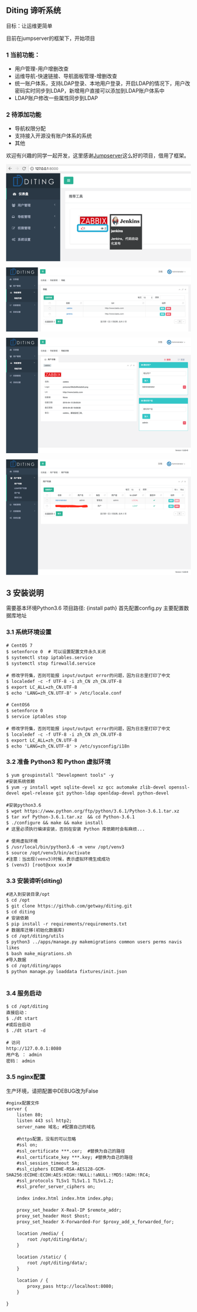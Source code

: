 ## Diting 谛听系统
目标：让运维更简单

目前在jumpserver的框架下，开始项目
### 1 当前功能：
* 用户管理-用户增删改查
* 运维导航-快速链接、导航面板管理-增删改查
* 统一账户体系，支持LDAP登录、本地用户登录，开启LDAP的情况下，用户改密码实时同步到LDAP，新增用户直接可以添加到LDAP账户体系中
* LDAP账户修改一些属性同步到LDAP
### 2 待添加功能
* 导航权限分配
* 支持接入开源没有账户体系的系统
* 其他

欢迎有兴趣的同学一起开发，这里感谢[Jumpserver](https://github.com/jumpserver/)这么好的项目，借用了框架。



[![运维导航](docs/_static/img/dt-navis2.png)](#)

[![导航列表](docs/_static/img/dt-navi-list.png)](#)

[![导航详情](docs/_static/img/dt-navi-detail.png)](#)

[![用户管理](docs/_static/img/dt-users-manager.png)](#)


## 3 安装说明
需要基本环境Python3.6
项目路径: {install path}
首先配置config.py 主要配置数据库地址

### 3.1 系统环境设置
```shell
# CentOS 7
$ setenforce 0  # 可以设置配置文件永久关闭
$ systemctl stop iptables.service
$ systemctl stop firewalld.service

# 修改字符集，否则可能报 input/output error的问题，因为日志里打印了中文
$ localedef -c -f UTF-8 -i zh_CN zh_CN.UTF-8
$ export LC_ALL=zh_CN.UTF-8
$ echo 'LANG=zh_CN.UTF-8' > /etc/locale.conf

# CentOS6
$ setenforce 0
$ service iptables stop

# 修改字符集，否则可能报 input/output error的问题，因为日志里打印了中文
$ localedef -c -f UTF-8 -i zh_CN zh_CN.UTF-8
$ export LC_ALL=zh_CN.UTF-8
$ echo 'LANG=zh_CN.UTF-8' > /etc/sysconfig/i18n
```

### 3.2 准备 Python3 和 Python 虚拟环境
```shell
$ yum groupinstall "Development tools" -y
#安装系统依赖
$ yum -y install wget sqlite-devel xz gcc automake zlib-devel openssl-devel epel-release git python-ldap openldap-devel python-devel

#安装python3.6
$ wget https://www.python.org/ftp/python/3.6.1/Python-3.6.1.tar.xz
$ tar xvf Python-3.6.1.tar.xz  && cd Python-3.6.1
$ ./configure && make && make install
# 这里必须执行编译安装，否则在安装 Python 库依赖时会有麻烦...

# 使用虚拟环境
$ /usr/local/bin/python3.6 -m venv /opt/venv3
$ source /opt/venv3/bin/activate
#注意：当出现(venv3)时候，表示虚拟环境生成成功
$ (venv3) [root@xxx xxx]#
```

### 3.3 安装谛听(diting)

```shell
#进入到安装目录/opt
$ cd /opt
$ git clone https://github.com/getway/diting.git
$ cd diting
# 安装依赖
$ pip install -r requirements/requirements.txt
# 数据库迁移(初始化数据库)
$ cd /opt/diting/utils
$ python3 ../apps/manage.py makemigrations common users perms navis likes
$ bash make_migrations.sh
#导入数据
$ cd /opt/diting/apps
$ python manage.py loaddata fixtures/init.json


```

### 3.4 服务启动

```shell
$ cd /opt/diting
直接启动：
$ ./dt start
#或后台启动
$ ./dt start -d

# 访问
http://127.0.0.1:8080
用户名 ： admin
密码： admin

```

### 3.5 nginx配置
生产环境，请把配置中DEBUG改为False
```
#nginx配置文件
server {
	listen 80;
	listen 443 ssl http2;
	server_name 域名; #配置自己的域名

	#https配置，没有的可以忽略
	#ssl on;
	#ssl_certificate ***.cer;  #替换为自己的路径
	#ssl_certificate_key ***.key; #替换为自己的路径
	#ssl_session_timeout 5m;
	#ssl_ciphers ECDHE-RSA-AES128-GCM-SHA256:ECDHE:ECDH:AES:HIGH:!NULL:!aNULL:!MD5:!ADH:!RC4;
	#ssl_protocols TLSv1 TLSv1.1 TLSv1.2;
	#ssl_prefer_server_ciphers on;

	index index.html index.htm index.php;

	proxy_set_header X-Real-IP $remote_addr;
	proxy_set_header Host $host;
	proxy_set_header X-Forwarded-For $proxy_add_x_forwarded_for;

	location /media/ {
		root /opt/diting/data/;
	}

	location /static/ {
		root /opt/diting/data/;
	}

	location / {
		proxy_pass http://localhost:8080;
	}

}
```


